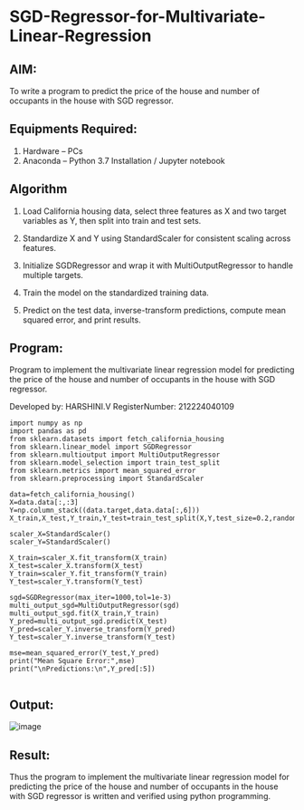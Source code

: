 # SGD-Regressor-for-Multivariate-Linear-Regression

## AIM:
To write a program to predict the price of the house and number of occupants in the house with SGD regressor.

## Equipments Required:
1. Hardware – PCs
2. Anaconda – Python 3.7 Installation / Jupyter notebook

## Algorithm
1. Load California housing data, select three features as X and two target variables as Y, then split into train and test sets.
   
2. Standardize X and Y using StandardScaler for consistent scaling across features.

3. Initialize SGDRegressor and wrap it with MultiOutputRegressor to handle multiple targets.

4. Train the model on the standardized training data.

5. Predict on the test data, inverse-transform predictions, compute mean squared error, and print results.
   
## Program:

Program to implement the multivariate linear regression model for predicting the price of the house and number of occupants in the house with SGD regressor.

Developed by: HARSHINI.V
RegisterNumber: 212224040109
```
import numpy as np
import pandas as pd
from sklearn.datasets import fetch_california_housing
from sklearn.linear_model import SGDRegressor
from sklearn.multioutput import MultiOutputRegressor
from sklearn.model_selection import train_test_split
from sklearn.metrics import mean_squared_error
from sklearn.preprocessing import StandardScaler

data=fetch_california_housing()
X=data.data[:,:3]
Y=np.column_stack((data.target,data.data[:,6]))
X_train,X_test,Y_train,Y_test=train_test_split(X,Y,test_size=0.2,random_state=42)

scaler_X=StandardScaler()
scaler_Y=StandardScaler()

X_train=scaler_X.fit_transform(X_train)
X_test=scaler_X.transform(X_test)
Y_train=scaler_Y.fit_transform(Y_train)
Y_test=scaler_Y.transform(Y_test)

sgd=SGDRegressor(max_iter=1000,tol=1e-3)
multi_output_sgd=MultiOutputRegressor(sgd)
multi_output_sgd.fit(X_train,Y_train)
Y_pred=multi_output_sgd.predict(X_test)
Y_pred=scaler_Y.inverse_transform(Y_pred)
Y_test=scaler_Y.inverse_transform(Y_test)

mse=mean_squared_error(Y_test,Y_pred)
print("Mean Square Error:",mse)
print("\nPredictions:\n",Y_pred[:5])


```

## Output:
![image](https://github.com/user-attachments/assets/be08aaf8-0775-4cef-83b8-adb9185af437)

## Result:
Thus the program to implement the multivariate linear regression model for predicting the price of the house and number of occupants in the house with SGD regressor is written and verified using python programming.
